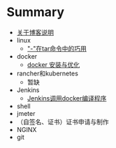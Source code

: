 # Summary
* [关于博客说明](README.md)
* linux
  * ["-"在tar命令中的巧用](linux/tar-deal.md)
* docker
  * [docker 安装与优化](docker/docker-install.md)
* rancher和kubernetes
  *  暂缺
* Jenkins
  - [Jenkins调用docker编译程序](jenkins/jenkins-slave-for-docker.md)
* shell
* jmeter
* （自签名、证书）证书申请与制作
* NGINX
* git
